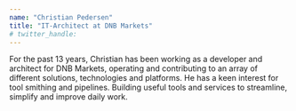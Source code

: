 ```yaml
---
name: "Christian Pedersen"
title: "IT-Architect at DNB Markets"
# twitter_handle: 
---
```

For the past 13 years, Christian has been working as a developer and architect for DNB Markets, operating and contributing to an array of different solutions, technologies and platforms.
He has a keen interest for tool smithing and pipelines. Building useful tools and services to streamline, simplify and improve daily work.
